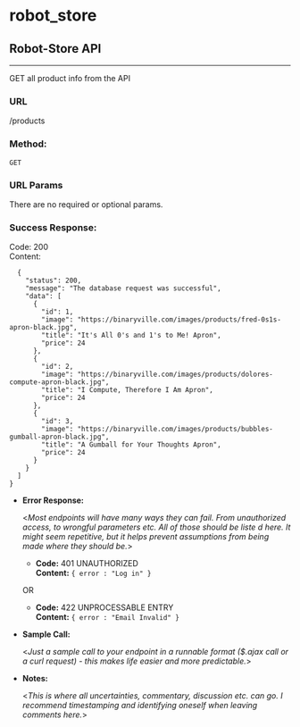 # robot_store

## Robot-Store API
----
GET all product info from the API

### URL

  /products
 
### Method:
 `GET`

### URL Params
There are no required or optional params.

### Success Response:

   Code: 200 <br />
   Content:
  ```
    {
      "status": 200,
      "message": "The database request was successful",
      "data": [
        {
          "id": 1,
          "image": "https://binaryville.com/images/products/fred-0s1s-apron-black.jpg",
          "title": "It's All 0's and 1's to Me! Apron",
          "price": 24
        },
        {
          "id": 2,
          "image": "https://binaryville.com/images/products/dolores-compute-apron-black.jpg",
          "title": "I Compute, Therefore I Am Apron",
          "price": 24
        },
        {
          "id": 3,
          "image": "https://binaryville.com/images/products/bubbles-gumball-apron-black.jpg",
          "title": "A Gumball for Your Thoughts Apron",
          "price": 24
        }
      } 
    ]
  }

```
 

* **Error Response:**

  <_Most endpoints will have many ways they can fail. From unauthorized access, to wrongful parameters etc. All of those should be liste d here. It might seem repetitive, but it helps prevent assumptions from being made where they should be._>

    * **Code:** 401 UNAUTHORIZED <br />
      **Content:** `{ error : "Log in" }`

  OR

    * **Code:** 422 UNPROCESSABLE ENTRY <br />
      **Content:** `{ error : "Email Invalid" }`

* **Sample Call:**

  <_Just a sample call to your endpoint in a runnable format ($.ajax call or a curl request) - this makes life easier and more predictable._>

* **Notes:**

  <_This is where all uncertainties, commentary, discussion etc. can go. I recommend timestamping and identifying oneself when leaving comments here._> 
